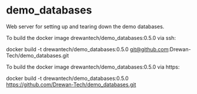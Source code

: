 # demo_databases
Web server for setting up and tearing down the demo databases.

To build the docker image drewantech/demo_databases:0.5.0 via ssh:

docker build -t drewantech/demo_databases:0.5.0 git@github.com:Drewan-Tech/demo_databases.git

To build the docker image drewantech/demo_databases:0.5.0 via https:

docker build -t drewantech/demo_databases:0.5.0 https://github.com/Drewan-Tech/demo_databases.git
